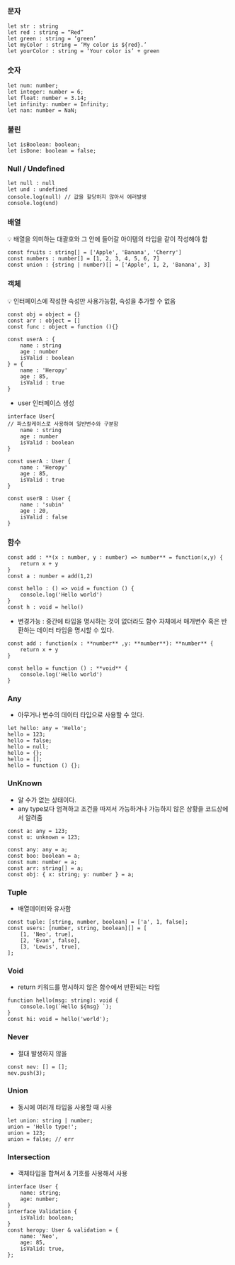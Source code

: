 ### 문자

```tsx
let str : string
let red : string = “Red”
let green : string = ‘green’
let myColor : string = ‘My color is ${red}.’
let yourColor : string = ‘Your color is’ + green
```

### 숫자

```tsx
let num: number;
let integer: number = 6;
let float: number = 3.14;
let infinity: number = Infinity;
let nan: number = NaN;
```

### 불린

```tsx
let isBoolean: boolean;
let isDone: boolean = false;
```

### Null / Undefined

```tsx
let null : null
let und : undefined
console.log(null) // 값을 할당하지 않아서 에러발생
console.log(und)
```

### 배열

<aside>
💡 배열을 의미하는 대괄호와 그 안에 들어갈 아이템의 타입을 같이 작성해야 함

</aside>

```tsx
const fruits : string[] = ['Apple', 'Banana', 'Cherry']
const numbers : number[] = [1, 2, 3, 4, 5, 6, 7]
const union : {string | number)[] = ['Apple', 1, 2, 'Banana', 3]
```

### 객체

<aside>
💡 인터페이스에 작성한 속성만 사용가능함, 속성을 추가할 수 없음

</aside>

```tsx
const obj = object = {}
const arr : object = []
const func : object = function (){}

const userA : {
	name : string
	age : number
	isValid : boolean
} = {
	name : 'Heropy'
	age : 85,
	isValid : true
}
```

-   user 인터페이스 생성

```tsx
interface User{
// 파스칼케이스로 사용하여 일반변수와 구분함
	name : string
	age : number
	isValid : boolean
}

const userA : User {
	name : 'Heropy'
	age : 85,
	isValid : true
}

const userB : User {
	name : 'subin'
	age : 20,
	isValid : false
}
```

### 함수

```tsx
const add : **(x : number, y : number) => number** = function(x,y) {
	return x + y
}
const a : number = add(1,2)

const hello : () => void = function () {
	console.log('Hello world')
}
const h : void = hello()
```

-   변경가능 : 중간에 타입을 명시하는 것이 없더라도 함수 자체에서 매개변수 혹은 반환하는
    데이터 타입을 명시할 수 있다.

```tsx
const add : function(x : **number** ,y: **number**): **number** {
	return x + y
}

const hello = function () : **void** {
	console.log('Hello world')
}
```

### Any

-   아무거나 변수의 데이터 타입으로 사용할 수 있다.

```tsx
let hello: any = 'Hello';
hello = 123;
hello = false;
hello = null;
hello = {};
hello = [];
hello = function () {};
```

### UnKnown

-   알 수가 없는 상태이다.
-   any type보다 엄격하고 조건을 따져서 가능하거나 가능하지 않은 상황을 코드상에서 알려줌

```tsx
const a: any = 123;
const u: unknown = 123;

const any: any = a;
const boo: boolean = a;
const num: number = a;
const arr: string[] = a;
const obj: { x: string; y: number } = a;
```

### Tuple

-   배열데이터와 유사함

```tsx
const tuple: [string, number, boolean] = ['a', 1, false];
const users: [number, string, boolean][] = [
    [1, 'Neo', true],
    [2, 'Evan', false],
    [3, 'Lewis', true],
];
```

### Void

-   return 키워드를 명시하지 않은 함수에서 반환되는 타입

```tsx
function hello(msg: string): void {
    console.log(`Hello ${msg} `);
}
const hi: void = hello('world');
```

### Never

-   절대 발생하지 않을

```tsx
const nev: [] = [];
nev.push(3);
```

### Union

-   동시에 여러개 타입을 사용할 때 사용

```tsx
let union: string | number;
union = 'Hello type!';
union = 123;
union = false; // err
```

### Intersection

-   객체타입을 합쳐서 & 기호를 사용해서 사용

```tsx
interface User {
    name: string;
    age: number;
}
interface Validation {
    isValid: boolean;
}
const heropy: User & validation = {
    name: 'Neo',
    age: 85,
    isValid: true,
};
```
